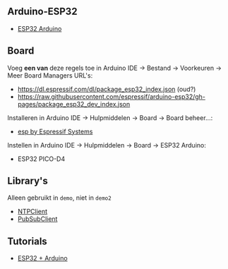 
## Arduino-ESP32

 * [ESP32 Arduino](https://docs.espressif.com/projects/arduino-esp32/en/latest/)

## Board

Voeg **een van** deze regels toe in Arduino IDE → Bestand → Voorkeuren → Meer Board
Managers URL's:

 * https://dl.espressif.com/dl/package_esp32_index.json (oud?)
 * https://raw.githubusercontent.com/espressif/arduino-esp32/gh-pages/package_esp32_dev_index.json

Installeren in Arduino IDE → Hulpmiddelen → Board → Board beheer...:

 * [esp by Espressif Systems](https://github.com/espressif/arduino-esp32)

Instellen in Arduino IDE → Hulpmiddelen → Board → ESP32 Arduino:

 * ESP32 PICO-D4

## Library's
 
Alleen gebruikt in `demo`, niet in `demo2`

 * [NTPClient](https://github.com/arduino-libraries/NTPClient)
 * [PubSubClient](https://pubsubclient.knolleary.net/)

## Tutorials

 * [ESP32 + Arduino](https://www.youtube.com/playlist?list=PLzvRQMJ9HDiQ3OIuBWCEW6yE0S0LUWhGU)
